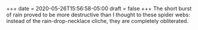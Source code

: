 +++
date = 2020-05-26T15:56:58-05:00
draft = false
+++
The short burst of rain proved to be more destructive than I thought to these spider webs: instead of the rain-drop-necklace cliche, they are completely obliterated.